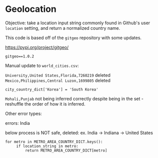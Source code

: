 # Geolocation

Objective: take a location input string commonly found in Github's user `location` setting, and return a normalized country name.


This code is based off of the `gitgeo` repository with some updates. 

https://pypi.org/project/gitgeo/

`gitgeo==1.0.2`


Manual update to `world_cities.csv`:

`University,United States,Florida,7260219` deleted
`Mexico,Philippines,Central Luzon,1699805` deleted

<!-- Manual update to `country_codes.csv`:

`"South Korea", KR` added -->
`city_country_dict['Korea'] = 'South Korea'`

`Mohali,Punjab` not being inferred correctly despite being in the set - reshuffle the order of how it is inferred.

Other error types:

errors: India 

below process is NOT safe, deleted: ex. India -> Indiana -> United States
```
for metro in METRO_AREA_COUNTRY_DICT.keys():
     if location_string in metro:
         return METRO_AREA_COUNTRY_DICT[metro]
```
